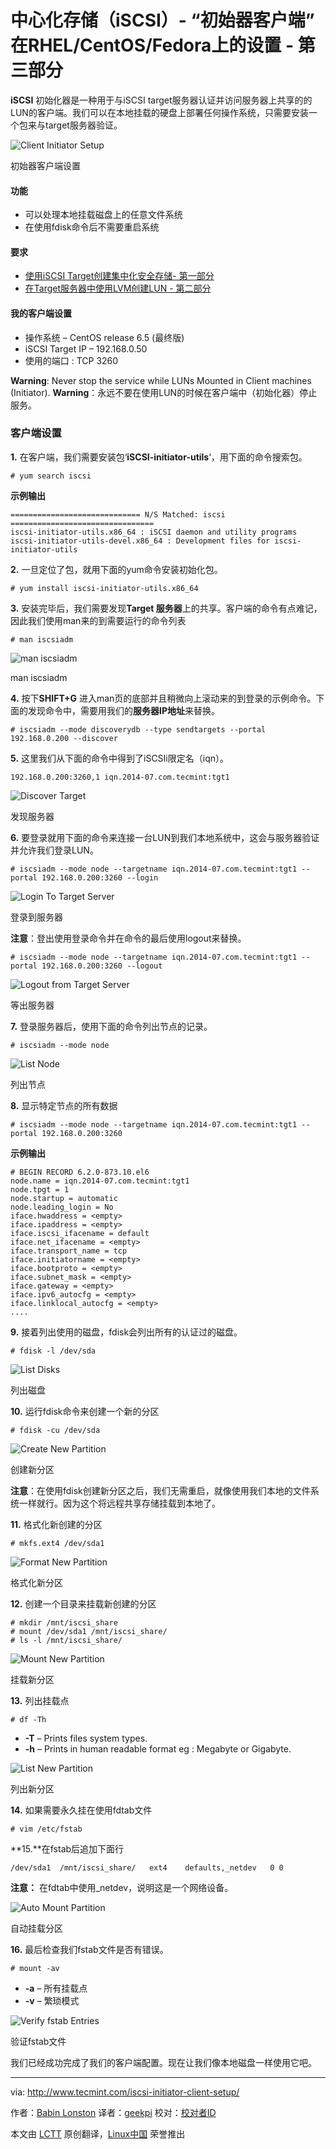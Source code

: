 中心化存储（iSCSI）- “初始器客户端” 在RHEL/CentOS/Fedora上的设置 - 第三部分
================================================================================
**iSCSI** 初始化器是一种用于与iSCSI target服务器认证并访问服务器上共享的的LUN的客户端。我们可以在本地挂载的硬盘上部署任何操作系统，只需要安装一个包来与target服务器验证。

![Client Initiator Setup](http://www.tecmint.com/wp-content/uploads/2014/07/Client-Initiator-Setup.jpg)

初始器客户端设置

#### 功能 ####

- 可以处理本地挂载磁盘上的任意文件系统
- 在使用fdisk命令后不需要重启系统

#### 要求 ####

- [使用iSCSI Target创建集中化安全存储- 第一部分][1]
- [在Target服务器中使用LVM创建LUN - 第二部分][2]

#### 我的客户端设置 ####

- 操作系统 – CentOS release 6.5 (最终版)
- iSCSI Target IP – 192.168.0.50
- 使用的端口 : TCP 3260

**Warning**: Never stop the service while LUNs Mounted in Client machines (Initiator).
**Warning**：永远不要在使用LUN的时候在客户端中（初始化器）停止服务。

### 客户端设置 ###

**1.** 在客户端，我们需要安装包‘**iSCSI-initiator-utils**‘，用下面的命令搜索包。
 
    # yum search iscsi

**示例输出**

    ============================= N/S Matched: iscsi ================================
    iscsi-initiator-utils.x86_64 : iSCSI daemon and utility programs
    iscsi-initiator-utils-devel.x86_64 : Development files for iscsi-initiator-utils

**2.** 一旦定位了包，就用下面的yum命令安装初始化包。

    # yum install iscsi-initiator-utils.x86_64

**3.** 安装完毕后，我们需要发现**Target 服务器**上的共享。客户端的命令有点难记，因此我们使用man来的到需要运行的命令列表

    # man iscsiadm

![man iscsiadm](http://www.tecmint.com/wp-content/uploads/2014/07/man-iscsiadm.jpg)

man iscsiadm

**4.** 按下**SHIFT+G** 进入man页的底部并且稍微向上滚动来的到登录的示例命令。下面的发现命令中，需要用我们的**服务器IP地址**来替换。

    # iscsiadm --mode discoverydb --type sendtargets --portal 192.168.0.200 --discover

**5.** 这里我们从下面的命令中得到了iSCSIi限定名（iqn）。

    192.168.0.200:3260,1 iqn.2014-07.com.tecmint:tgt1

![Discover Target](http://www.tecmint.com/wp-content/uploads/2014/07/Discover-Target.jpg)

发现服务器

**6.** 要登录就用下面的命令来连接一台LUN到我们本地系统中，这会与服务器验证并允许我们登录LUN。

    # iscsiadm --mode node --targetname iqn.2014-07.com.tecmint:tgt1 --portal 192.168.0.200:3260 --login

![Login To Target Server](http://www.tecmint.com/wp-content/uploads/2014/07/Login-To-Target-Server.jpg)

登录到服务器

**注意**：登出使用登录命令并在命令的最后使用logout来替换。

    # iscsiadm --mode node --targetname iqn.2014-07.com.tecmint:tgt1 --portal 192.168.0.200:3260 --logout

![Logout from Target Server](http://www.tecmint.com/wp-content/uploads/2014/07/Logout-from-Target-Server.jpg)

等出服务器

**7.** 登录服务器后，使用下面的命令列出节点的记录。

    # iscsiadm --mode node

![List Node](http://www.tecmint.com/wp-content/uploads/2014/07/List-Node.jpg)

列出节点

**8.** 显示特定节点的所有数据

    # iscsiadm --mode node --targetname iqn.2014-07.com.tecmint:tgt1 --portal 192.168.0.200:3260

**示例输出**

    # BEGIN RECORD 6.2.0-873.10.el6
    node.name = iqn.2014-07.com.tecmint:tgt1
    node.tpgt = 1
    node.startup = automatic
    node.leading_login = No
    iface.hwaddress = <empty>
    iface.ipaddress = <empty>
    iface.iscsi_ifacename = default
    iface.net_ifacename = <empty>
    iface.transport_name = tcp
    iface.initiatorname = <empty>
    iface.bootproto = <empty>
    iface.subnet_mask = <empty>
    iface.gateway = <empty>
    iface.ipv6_autocfg = <empty>
    iface.linklocal_autocfg = <empty>
    ....

**9.** 接着列出使用的磁盘，fdisk会列出所有的认证过的磁盘。

    # fdisk -l /dev/sda

![List Disks](http://www.tecmint.com/wp-content/uploads/2014/07/List-Disks.jpg)

列出磁盘

**10.** 运行fdisk命令来创建一个新的分区

    # fdisk -cu /dev/sda

![Create New Partition](http://www.tecmint.com/wp-content/uploads/2014/07/Create-New-Partition.jpg)

创建新分区

**注意**：在使用fdisk创建新分区之后，我们无需重启，就像使用我们本地的文件系统一样就行。因为这个将远程共享存储挂载到本地了。

**11.** 格式化新创建的分区

    # mkfs.ext4 /dev/sda1

![Format New Partition](http://www.tecmint.com/wp-content/uploads/2014/07/Format-New-Partition.jpg)

格式化新分区

**12.** 创建一个目录来挂载新创建的分区

    # mkdir /mnt/iscsi_share
    # mount /dev/sda1 /mnt/iscsi_share/
    # ls -l /mnt/iscsi_share/

![Mount New Partition](http://www.tecmint.com/wp-content/uploads/2014/07/Mount-New-Partition.jpg)

挂载新分区

**13.** 列出挂载点

    # df -Th

- **-T** – Prints files system types.
- **-h** – Prints in human readable format eg : Megabyte or Gigabyte.

![List New Partition](http://www.tecmint.com/wp-content/uploads/2014/07/List-New-Partition.jpg)

列出新分区

**14.** 如果需要永久挂在使用fdtab文件

    # vim /etc/fstab

**15.**在fstab后追加下面行

    /dev/sda1  /mnt/iscsi_share/   ext4    defaults,_netdev   0 0

**注意：** 在fdtab中使用_netdev，说明这是一个网络设备。

![Auto Mount Partition](http://www.tecmint.com/wp-content/uploads/2014/07/Auto-Mount-Partition.jpg)

自动挂载分区

**16.** 最后检查我们fstab文件是否有错误。

    # mount -av

- **-a** – 所有挂载点
- **-v** – 繁琐模式

![Verify fstab Entries](http://www.tecmint.com/wp-content/uploads/2014/07/Verify-fstab-Entries.jpg)

验证fstab文件

我们已经成功完成了我们的客户端配置。现在让我们像本地磁盘一样使用它吧。

--------------------------------------------------------------------------------

via: http://www.tecmint.com/iscsi-initiator-client-setup/

作者：[Babin Lonston][a]
译者：[geekpi](https://github.com/geekpi)
校对：[校对者ID](https://github.com/校对者ID)

本文由 [LCTT](https://github.com/LCTT/TranslateProject) 原创翻译，[Linux中国](http://linux.cn/) 荣誉推出

[a]:http://www.tecmint.com/author/babinlonston/
[1]:http://www.tecmint.com/create-centralized-secure-storage-using-iscsi-targetin-linux/
[2]:http://www.tecmint.com/create-luns-using-lvm-in-iscsi-target/
